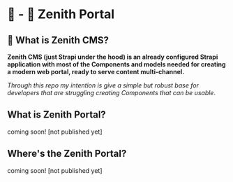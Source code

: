 # 🚧 - 📖 Zenith Portal

## 📖  What is Zenith CMS?

**Zenith CMS (just Strapi under the hood) is an already configured Strapi application with most of the Components and models needed for creating a modern web portal, ready to serve content multi-channel.**

*Through this repo my intention is give a simple but robust base for developers that are struggling creating Components that can be usable*.

## What is Zenith Portal?

coming soon! [not published yet]

## Where's the Zenith Portal?

coming soon! [not published yet]
